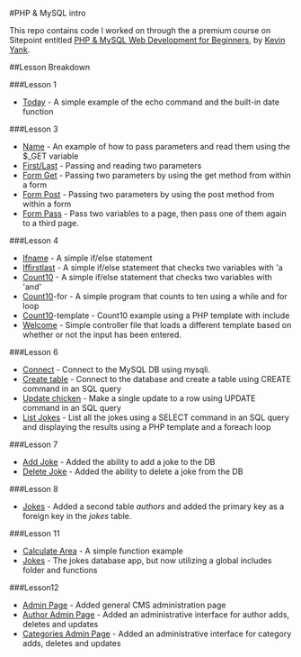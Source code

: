 #PHP & MySQL intro

This repo contains code I worked on through the a premium course on Sitepoint entitled [PHP & MySQL Web Development for Beginners][1], by [Kevin Yank][KY].

##Lesson Breakdown

###Lesson 1
* [Today][2] - A simple example of the echo command and the built-in date function

###Lesson 3
* [Name][3] - An example of how to pass parameters and read them using the $_GET variable
* [First/Last][4] - Passing and reading two parameters
* [Form Get][5] - Passing two parameters by using the get method from within a form
* [Form Post][6] - Passing two parameters by using the post method from within a form
* [Form Pass][7] - Pass two variables to a page, then pass one of them again to a third page.

###Lesson 4

* [Ifname][8] - A simple if/else statement
* [Iffirstlast][9] - A simple if/else statement that checks two variables with 'a
* [Count10][10] - A simple if/else statement that checks two variables with 'and'
* [Count10][11]-for - A simple program that counts to ten using a while and for loop
* [Count10][12]-template - Count10 example using a PHP template with include
* [Welcome][13] - Simple controller file that loads a different template based on whether or not the input has been entered.

###Lesson 6

* [Connect][14] - Connect to the MySQL DB using mysqli.
* [Create table][15] - Connect to the database and create a table using CREATE command in an SQL query
* [Update chicken][16] - Make a single update to a row using UPDATE command in an SQL query
* [List Jokes][17] - List all the jokes using a SELECT command in an SQL query and displaying the results using a PHP template and a foreach loop

###Lesson 7
* [Add Joke][18] - Added the ability to add a joke to the DB
* [Delete Joke][19] - Added the ability to delete a joke from the DB

###Lesson 8
* [Jokes][20] - Added a second table *authors* and added the primary key as a foreign key in the *jokes* table.

###Lesson 11
* [Calculate Area][21] - A simple function example
* [Jokes][22] - The jokes database app, but now utilizing a global includes folder and functions

###Lesson12
* [Admin Page][23] - Added general CMS administration page
* [Author Admin Page][24] - Added an administrative interface for author adds, deletes and updates
* [Categories Admin Page][25] - Added an administrative interface for category adds, deletes and updates


[KY]: https://github.com/sentience
[1]: https://www.sitepoint.com/premium/courses/php-mysql-web-development-for-beginners-13
[2]: https://github.com/sdlambert/sitepoint-introphp/blob/master/lesson1/today.php
[3]: https://github.com/sdlambert/sitepoint-introphp/blob/master/lesson3/name.html
[4]: https://github.com/sdlambert/sitepoint-introphp/blob/master/lesson3/firstlast.html
[5]: https://github.com/sdlambert/sitepoint-introphp/blob/master/lesson3/formget.html
[6]: https://github.com/sdlambert/sitepoint-introphp/blob/master/lesson3/formpost.html
[7]: https://github.com/sdlambert/sitepoint-introphp/blob/master/lesson3/formpass.html
[8]: https://github.com/sdlambert/sitepoint-introphp/blob/master/lesson4/ifname.html
[9]: https://github.com/sdlambert/sitepoint-introphp/blob/master/lesson4/iffirstlast.html
[10]: https://github.com/sdlambert/sitepoint-introphp/blob/master/lesson4/count10.php
[11]: https://github.com/sdlambert/sitepoint-introphp/blob/master/lesson4/count10-for.php
[12]: https://github.com/sdlambert/sitepoint-introphp/blob/master/lesson4/count10
[13]: https://github.com/sdlambert/sitepoint-introphp/blob/master/lesson4/welcome
[14]: https://github.com/sdlambert/sitepoint-introphp/blob/master/lesson6/connect
[15]: https://github.com/sdlambert/sitepoint-introphp/blob/master/lesson6/createtable
[16]: https://github.com/sdlambert/sitepoint-introphp/blob/master/lesson6/updatechicken
[17]: https://github.com/sdlambert/sitepoint-introphp/blob/master/lesson6/listjokes
[18]: https://github.com/sdlambert/sitepoint-introphp/blob/master/lesson7/addjoke
[19]: https://github.com/sdlambert/sitepoint-introphp/blob/master/lesson7/deletejoke
[20]: https://github.com/sdlambert/sitepoint-introphp/blob/master/lesson8/jokes
[21]: https://github.com/sdlambert/sitepoint-introphp/blob/master/lesson11/calculate-area
[22]: https://github.com/sdlambert/sitepoint-introphp/blob/master/lesson11/jokes
[23]: https://github.com/sdlambert/sitepoint-introphp/blob/master/lesson12/admin/
[24]: https://github.com/sdlambert/sitepoint-introphp/blob/master/lesson12/admin/authors
[25]: https://github.com/sdlambert/sitepoint-introphp/blob/master/lesson12/admin/categories